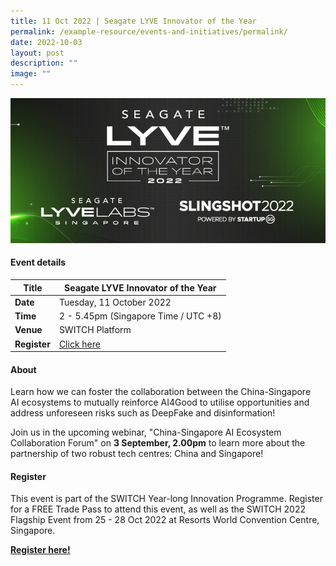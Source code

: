 ```yaml
---
title: 11 Oct 2022 | Seagate LYVE Innovator of the Year
permalink: /example-resource/events-and-initiatives/permalink/
date: 2022-10-03
layout: post
description: ""
image: ""
---
```

![Seagate LYVE Innovator of the Year 2022](/images/Seagate%20LYVE_Event.png)

#### Event details


| **Title** | Seagate LYVE Innovator of the Year|
| -------- | -------- |
|**Date** | Tuesday, 11 October 2022 
| **Time**    | 2 - 5.45pm (Singapore Time / UTC +8) |
|**Venue** | SWITCH Platform
| **Register** | [Click here](https://events.hubilo.com/switchsg/register) |

#### About
Learn how we can foster the collaboration between the China-Singapore AI ecosystems to mutually reinforce AI4Good to utilise opportunities and address unforeseen risks such as DeepFake and disinformation!  
  
Join us in the upcoming webinar, "China-Singapore AI Ecosystem Collaboration Forum" on **3 September, 2.00pm** to learn more about the partnership of two robust tech centres: China and Singapore!
#### Register

This event is part of the SWITCH Year-long Innovation Programme. Register for a FREE Trade Pass to attend this event, as well as the SWITCH 2022 Flagship Event from 25 - 28 Oct 2022 at Resorts World Convention Centre, Singapore. 

**[Register here! ](https://community.switchsg.org/register)**